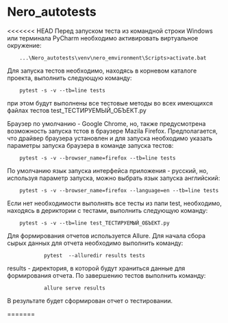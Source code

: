 # Nero_autotests

<<<<<<< HEAD
Перед запуском теста из командной строки Windows или терминала PyCharm необходимо активировать виртуальное окружение: 
		
		...\Nero_autotests\venv\nero_emvironment\Scripts>activate.bat 

Для запуска тестов необходимо, находясь в корневом каталоге проекта, выполнить следующую команду: 	
		
		pytest -s -v --tb=line tests
		
при этом будут выполнены все тестовые методы во всех имеющихся файлах тестов test_ТЕСТИРУЕМЫЙ_ОБЪЕКТ.py

Браузер по умолчанию - Google Chrome, но, также предусмотрена возможность запуска тстов в браузере Mazila Firefox.
Предполагается, что драйвер браузера установлен и для запуска необходимо указать параметры запуска браузера в команде 
запуска тестов:
        
        pytest -s -v --browser_name=firefox --tb=line tests
        
По умолчанию язык запуска интерфейса приложения - русский, но, используя параметр запуска, можно выбрать язык запуска
английский:

        pytest -s -v --browser_name=firefox --language=en --tb=line tests
        
Если нет необходимости выполнять все тесты из папи test, необходимо, находясь в дериктории с тестами, выполнить 
следующую команду:

        pytest -s -v --tb=line test_ТЕСТИРУЕМЫЙ_ОБЪЕКТ.py
        
Для формирования отчетов используется Allure. Для начала сбора сырых данных для отчета необходимо выполнить команду:
        
                pytest  --alluredir results tests
                
results - директория, в которой будут храниться данные для формирования отчета.
По завершению тестов выполнить команду: 

                allure serve results
                
В результате будет сформирован отчет о тестировании.                



=======
